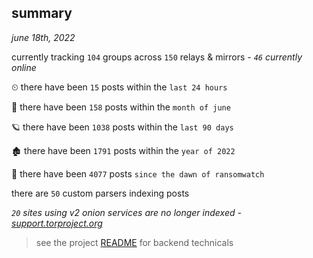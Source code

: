 
## summary
_june 18th, 2022_

currently tracking `104` groups across `150` relays & mirrors - _`46` currently online_

⏲ there have been `15` posts within the `last 24 hours`

🦈 there have been `158` posts within the `month of june`

🪐 there have been `1038` posts within the `last 90 days`

🏚 there have been `1791` posts within the `year of 2022`

🦕 there have been `4077` posts `since the dawn of ransomwatch`

there are `50` custom parsers indexing posts

_`20` sites using v2 onion services are no longer indexed - [support.torproject.org](https://support.torproject.org/onionservices/v2-deprecation/)_

> see the project [README](https://github.com/joshhighet/ransomwatch#ransomwatch--) for backend technicals
